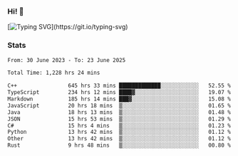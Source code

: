 ### Hi!  👋

[![Typing SVG](https://readme-typing-svg.herokuapp.com?font=Fira+Code&pause=1000&width=435&lines=Hello!+I'm+Texiwustion.)](https://git.io/typing-svg)

### Stats

<!--START_SECTION:waka-->

```txt
From: 30 June 2023 - To: 23 June 2025

Total Time: 1,228 hrs 24 mins

C++                645 hrs 33 mins █████████████░░░░░░░░░░░░   52.55 %
TypeScript         234 hrs 12 mins ████▓░░░░░░░░░░░░░░░░░░░░   19.07 %
Markdown           185 hrs 14 mins ███▓░░░░░░░░░░░░░░░░░░░░░   15.08 %
JavaScript         20 hrs 18 mins  ▒░░░░░░░░░░░░░░░░░░░░░░░░   01.65 %
Java               18 hrs 13 mins  ▒░░░░░░░░░░░░░░░░░░░░░░░░   01.48 %
JSON               15 hrs 53 mins  ▒░░░░░░░░░░░░░░░░░░░░░░░░   01.29 %
C#                 15 hrs 4 mins   ▒░░░░░░░░░░░░░░░░░░░░░░░░   01.23 %
Python             13 hrs 42 mins  ▒░░░░░░░░░░░░░░░░░░░░░░░░   01.12 %
Other              13 hrs 42 mins  ▒░░░░░░░░░░░░░░░░░░░░░░░░   01.12 %
Rust               9 hrs 48 mins   ▒░░░░░░░░░░░░░░░░░░░░░░░░   00.80 %
```

<!--END_SECTION:waka-->
